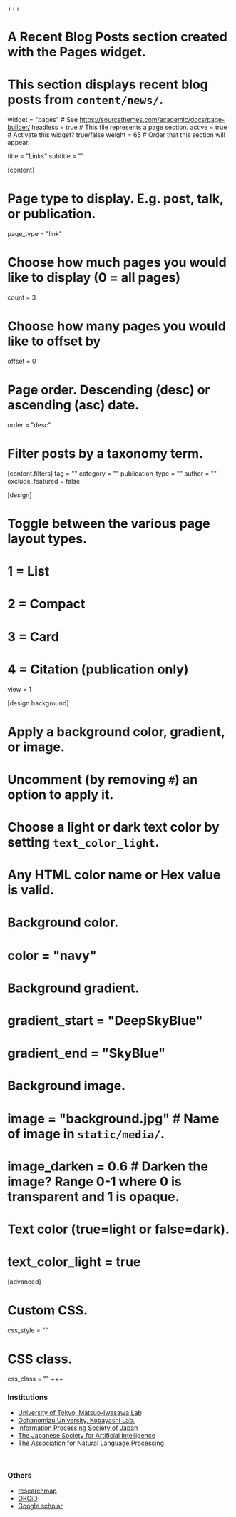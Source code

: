 +++
# A Recent Blog Posts section created with the Pages widget.
# This section displays recent blog posts from `content/news/`.

widget = "pages"  # See https://sourcethemes.com/academic/docs/page-builder/
headless = true  # This file represents a page section.
active = true  # Activate this widget? true/false
weight = 65  # Order that this section will appear.

title = "Links"
subtitle = ""

[content]
  # Page type to display. E.g. post, talk, or publication.
  page_type = "link"
  
  # Choose how much pages you would like to display (0 = all pages)
  count = 3
  
  # Choose how many pages you would like to offset by
  offset = 0

  # Page order. Descending (desc) or ascending (asc) date.
  order = "desc"

  # Filter posts by a taxonomy term.
  [content.filters]
    tag = ""
    category = ""
    publication_type = ""
    author = ""
    exclude_featured = false
  
[design]
  # Toggle between the various page layout types.
  #   1 = List
  #   2 = Compact
  #   3 = Card
  #   4 = Citation (publication only)
  view = 1
  
[design.background]
  # Apply a background color, gradient, or image.
  #   Uncomment (by removing `#`) an option to apply it.
  #   Choose a light or dark text color by setting `text_color_light`.
  #   Any HTML color name or Hex value is valid.
  
  # Background color.
  # color = "navy"
  
  # Background gradient.
  # gradient_start = "DeepSkyBlue"
  # gradient_end = "SkyBlue"
  
  # Background image.
  # image = "background.jpg"  # Name of image in `static/media/`.
  # image_darken = 0.6  # Darken the image? Range 0-1 where 0 is transparent and 1 is opaque.

  # Text color (true=light or false=dark).
  # text_color_light = true  
  
[advanced]
 # Custom CSS. 
 css_style = ""
 
 # CSS class.
 css_class = ""
+++
### Institutions
- <a href="https://weblab.t.u-tokyo.ac.jp/" target="_blank">University of Tokyo, Matsuo-Iwasawa Lab</a>
- <a href="https://www.koba.is.ocha.ac.jp/kobalab/" target="_blank">Ochanomizu University, Kobayashi Lab.</a>
- <a href="https://www.ipsj.or.jp" target="_blank">Information Processing Society of Japan</a>
- <a href="https://www.ai-gakkai.or.jp" target="_blank">The Japanese Society for Artificial Intelligence</a>
- <a href="https://www.anlp.jp/en/" target="_blank">The Association for Natural Language Processing</a>

<br>

### Others
- <a href="https://researchmap.jp/erikuroda?lang=en" target="_blank">researchmap</a>
- <a href="https://orcid.org/0000-0001-6248-5056" target="_blank">ORCiD</a>
- <a href="https://scholar.google.co.jp/citations?user=ym-sVBkAAAAJ&hl=ja" target="_blank">Google scholar</a>
